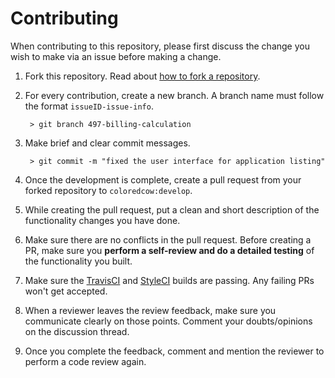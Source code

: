 # Contributing

When contributing to this repository, please first discuss the change you wish to make via an issue before making a change.

1. Fork this repository. Read about [how to fork a repository](https://help.github.com/articles/fork-a-repo/).

2. For every contribution, create a new branch. A branch name must follow the format `issueID-issue-info`.

        > git branch 497-billing-calculation

3. Make brief and clear commit messages.
        
        > git commit -m "fixed the user interface for application listing"
  
3. Once the development is complete, create a pull request from your forked repository to `coloredcow:develop`.

4. While creating the pull request, put a clean and short description of the functionality changes you have done.

5. Make sure there are no conflicts in the pull request. Before creating a PR, make sure you **perform a self-review and do a detailed testing** of the functionality you built.

6. Make sure the [TravisCI](https://travis-ci.org/ColoredCow/employee-portal/builds) and [StyleCI](https://github.styleci.io/repos/125008594) builds are passing. Any failing PRs won't get accepted.

7. When a reviewer leaves the review feedback, make sure you communicate clearly on those points. Comment your doubts/opinions on the discussion thread.

8. Once you complete the feedback, comment and mention the reviewer to perform a code review again.

